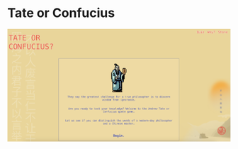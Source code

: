 # Tate or Confucius
<a href="http://tateorconfucius.com" target="_blank">![tateorconfucius.com](website.png)</a>

